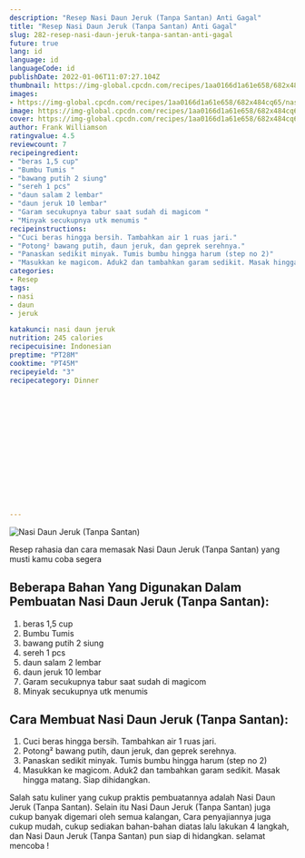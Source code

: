 ```yaml
---
description: "Resep Nasi Daun Jeruk (Tanpa Santan) Anti Gagal"
title: "Resep Nasi Daun Jeruk (Tanpa Santan) Anti Gagal"
slug: 282-resep-nasi-daun-jeruk-tanpa-santan-anti-gagal
future: true
lang: id
language: id
languageCode: id
publishDate: 2022-01-06T11:07:27.104Z 
thumbnail: https://img-global.cpcdn.com/recipes/1aa0166d1a61e658/682x484cq65/nasi-daun-jeruk-tanpa-santan-foto-resep-utama.png
images:
- https://img-global.cpcdn.com/recipes/1aa0166d1a61e658/682x484cq65/nasi-daun-jeruk-tanpa-santan-foto-resep-utama.png
image: https://img-global.cpcdn.com/recipes/1aa0166d1a61e658/682x484cq65/nasi-daun-jeruk-tanpa-santan-foto-resep-utama.png
cover: https://img-global.cpcdn.com/recipes/1aa0166d1a61e658/682x484cq65/nasi-daun-jeruk-tanpa-santan-foto-resep-utama.png
author: Frank Williamson
ratingvalue: 4.5
reviewcount: 7
recipeingredient:
- "beras 1,5 cup"
- "Bumbu Tumis "
- "bawang putih 2 siung"
- "sereh 1 pcs"
- "daun salam 2 lembar"
- "daun jeruk 10 lembar"
- "Garam secukupnya tabur saat sudah di magicom "
- "Minyak secukupnya utk menumis "
recipeinstructions:
- "Cuci beras hingga bersih. Tambahkan air 1 ruas jari."
- "Potong² bawang putih, daun jeruk, dan geprek serehnya."
- "Panaskan sedikit minyak. Tumis bumbu hingga harum (step no 2)"
- "Masukkan ke magicom. Aduk2 dan tambahkan garam sedikit. Masak hingga matang. Siap dihidangkan."
categories:
- Resep
tags:
- nasi
- daun
- jeruk

katakunci: nasi daun jeruk 
nutrition: 245 calories
recipecuisine: Indonesian
preptime: "PT28M"
cooktime: "PT45M"
recipeyield: "3"
recipecategory: Dinner


     
    
    
    
    
    
    
    
    
    
    
      
    
---
```



![Nasi Daun Jeruk (Tanpa Santan)](https://img-global.cpcdn.com/recipes/1aa0166d1a61e658/682x484cq65/nasi-daun-jeruk-tanpa-santan-foto-resep-utama.png)

Resep rahasia dan cara memasak  Nasi Daun Jeruk (Tanpa Santan) yang musti kamu coba segera

<!--inarticleads1-->

## Beberapa Bahan Yang Digunakan Dalam Pembuatan Nasi Daun Jeruk (Tanpa Santan):

1. beras 1,5 cup
1. Bumbu Tumis 
1. bawang putih 2 siung
1. sereh 1 pcs
1. daun salam 2 lembar
1. daun jeruk 10 lembar
1. Garam secukupnya tabur saat sudah di magicom 
1. Minyak secukupnya utk menumis 



<!--inarticleads2-->

## Cara Membuat Nasi Daun Jeruk (Tanpa Santan):

1. Cuci beras hingga bersih. Tambahkan air 1 ruas jari.
1. Potong² bawang putih, daun jeruk, dan geprek serehnya.
1. Panaskan sedikit minyak. Tumis bumbu hingga harum (step no 2)
1. Masukkan ke magicom. Aduk2 dan tambahkan garam sedikit. Masak hingga matang. Siap dihidangkan.




Salah satu kuliner yang cukup praktis pembuatannya adalah  Nasi Daun Jeruk (Tanpa Santan). Selain itu  Nasi Daun Jeruk (Tanpa Santan)  juga cukup banyak digemari oleh semua kalangan, Cara penyajiannya juga cukup mudah, cukup sediakan bahan-bahan diatas lalu lakukan 4 langkah, dan  Nasi Daun Jeruk (Tanpa Santan)  pun siap di hidangkan. selamat mencoba !
